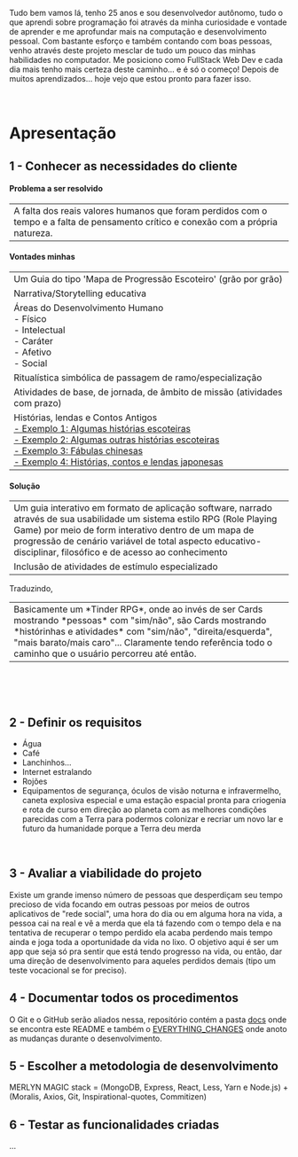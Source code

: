Tudo bem vamos lá, tenho 25 anos e sou desenvolvedor autônomo, tudo o que aprendi sobre programação foi através da minha curiosidade e vontade de aprender e me aprofundar mais na computação e desenvolvimento pessoal. Com bastante esforço e também contando com boas pessoas, venho através deste projeto mesclar de tudo um pouco das minhas habilidades no computador. Me posiciono como FullStack Web Dev e cada dia mais tenho mais certeza deste caminho... e é só o começo!
Depois de muitos aprendizados... hoje vejo que estou pronto para fazer isso.
<br/><br/><br/>

# Apresentação

## 1 - Conhecer as necessidades do cliente
#### Problema a ser resolvido

<table><tr><td>
  A falta dos reais valores humanos que foram perdidos com o tempo e a falta de pensamento crítico e conexão com a própria natureza.
</td></tr></table>
  
#### Vontades minhas

<table>
 <tr><td> Um Guia do tipo 'Mapa de Progressão Escoteiro' (grão por grão)</td></tr>
 <tr><td> Narrativa/Storytelling educativa </td></tr>
 <tr><td> Áreas do Desenvolvimento Humano
   <br/> - Físico
  <br/> - Intelectual
  <br/> - Caráter
  <br/> - Afetivo
  <br/> - Social</td></tr>
 <tr><td> Ritualística simbólica de passagem de ramo/especialização </td></tr>
    <tr><td> Atividades de base, de jornada, de âmbito de missão (atividades com prazo) </td></tr>
 <tr><td> Histórias, lendas e Contos Antigos
  <br/><a href="http://historiasescoteiras.blogspot.com/2015/03/velhos-escoteiros-nao-contam-historias.html"> - Exemplo 1: Algumas histórias escoteiras </a>
  <br/><a href="https://www.lisbrasil.com/arquivos/livros/OFerraz/HistoriasEscoteiras.pdf"> - Exemplo 2: Algumas outras histórias escoteiras </a>
  <br/><a href="https://amenteemaravilhosa.com.br/fabulas-chinesas-para-refletir/"> - Exemplo 3: Fábulas chinesas </a>
  <br/><a href="https://cacadoresdelendas.com.br/japao/tag/historias-japonesas/page/2/"> - Exemplo 4: Histórias, contos e lendas japonesas </a>
 </tr>
</table>

#### Solução

<table>
  <tr><td> Um guia interativo em formato de aplicação software, narrado através de sua usabilidade um sistema estilo RPG (Role Playing Game) por meio de form interativo dentro de um mapa de progressão de cenário variável de total aspecto educativo-disciplinar, filosófico e de acesso ao conhecimento </td></tr>
  <tr><td> Inclusão de atividades de estímulo especializado </td></tr>
</table>

Traduzindo,

<table>
  <tr><td> Basicamente um *Tinder RPG*, onde ao invés de ser Cards mostrando *pessoas* com "sim/não", são Cards mostrando *histórinhas e atividades* com "sim/não", "direita/esquerda", "mais barato/mais caro"... Claramente tendo referência todo o caminho que o usuário percorreu até então. </td></tr>
</table>

<br/><br/><br/>

## 2 - Definir os requisitos

- Água
- Café
- Lanchinhos...
- Internet estralando
- Rojões
- Equipamentos de segurança, óculos de visão noturna e infravermelho, caneta explosiva especial e uma estação espacial pronta para criogenia e rota de curso em direção ao planeta com as melhores condições parecidas com a Terra para podermos colonizar e recriar um novo lar e futuro da humanidade porque a Terra deu merda  
<br/>

## 3 - Avaliar a viabilidade do projeto

Existe um grande imenso número de pessoas que desperdiçam seu tempo precioso de vida focando em outras pessoas por meios de outros aplicativos de "rede social", uma hora do dia ou em alguma hora na vida, a pessoa cai na real e vê a merda que ela tá fazendo com o tempo dela e na tentativa de recuperar o tempo perdido ela acaba perdendo mais tempo ainda e joga toda a oportunidade da vida no lixo. O objetivo aqui é ser um app que seja só pra sentir que está tendo progresso na vida, ou então, dar uma direção de desenvolvimento para aqueles perdidos demais (tipo um teste vocacional se for preciso).
<br/>

## 4 - Documentar todos os procedimentos

O Git e o GitHub serão aliados nessa, repositório contém a pasta [docs](https://github.com/wujeiclan/mern/docs) onde se encontra este README e também o [EVERYTHING_CHANGES](https://github.com/wujeiclan/mern/docs/EVERYTHING_CHANGES.md) onde anoto as mudanças durante o desenvolvimento.
<br/>

## 5 - Escolher a metodologia de desenvolvimento

MERLYN MAGIC stack = (MongoDB, Express, React, Less, Yarn e Node.js) + (Moralis, Axios, Git, Inspirational-quotes, Commitizen)
<br/>

## 6 - Testar as funcionalidades criadas

...
<br/>